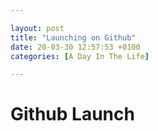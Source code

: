 ```yaml
---

layout: post
title: "Launching on Github"
date: 20-03-30 12:57:53 +0100
categories: [A Day In The Life]

---
```


# 					Github Launch	

